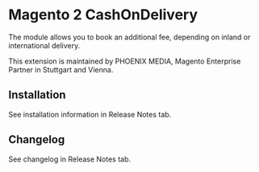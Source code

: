 # Magento 2 CashOnDelivery
The module allows you to book an additional fee, depending on inland or international delivery.

This extension is maintained by PHOENIX MEDIA, Magento Enterprise Partner in Stuttgart and Vienna.

## Installation
See installation information in Release Notes tab.

## Changelog
See changelog in Release Notes tab.
